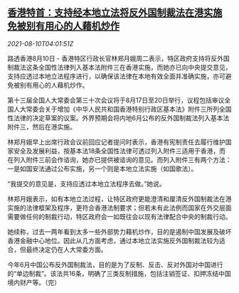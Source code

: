 <!--1628569862000-->
[香港特首：支持经本地立法将反外国制裁法在港实施 免被别有用心的人藉机炒作](https://cn.reuters.com/article/hk-lam-foreign-sanctions-0810-idCNKBS2FB09K)
------

<div><i>2021-08-10T04:01:51Z</i></div><p>路透香港8月10日 - 香港特区行政长官林郑月娥周二表示，特区政府支持将反外国制裁法这条全国性法律列入基本法附件三在香港实施，而她亦已向中央提交意见，支持应透过本地立法程序进行，以确保该法律在本地有效全面并准确实施，亦可避免被别有用心的人藉机炒作。</p><p>第十三届全国人大常委会第三十次会议将于8月17日至20日举行，议程包括审议全国人大常委会关于增加《中华人民共和国香港特别行政区基本法》附件三所列全国性法律的决定草案的议案。外界预期会将内地6月公布的反外国制裁法列入基本法附件三，然后在港实施。</p><p>林郑月娥早上出席行政会议前回应记者提问时表示，香港有宪制责任去履行维护国家安全及发展利益，按基本法18条全国性法律可透过列入附件三适用于香港，而在列入附件三前会作谘询，她亦已提供被谘询的意见。而列入附件三有两个方法：一是如国安法通过公布实施，另一个则是本地立法实施（如国歌法）。</p><p>“我提交的意见是，支持应透过本地立法程序去做。”她说。</p><p>林郑月娥表示，如有本地立法过程，让特区政府更能澄清和厘清反外国制裁法在港实施的法律框架及程序，更符合香港法制要求；但若未有此法例而国家在外交层面需要做任何的制裁行动，特区政府会一如既往会以现有法律配合中央的制裁行动。</p><p>她续称，过去一两年看到太多一些外部势力藉机炒作，目的是遏制中国发展及破坏香港金融中心地位。因此从几方面考虑，通过本地立法实施反外国制裁法较为适合，但最终决定仍在人大常委方面。</p><p>今年6月中国公布反外国制裁法，目的是为了反制、反击、反对外国对中国进行的“单边制裁”。该法共16条，明确了三类反制措施，包括注销签证、扣押冻结中国境内财产等。（完）</p>

